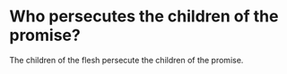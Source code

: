 # Who persecutes the children of the promise?

The children of the flesh persecute the children of the promise.
